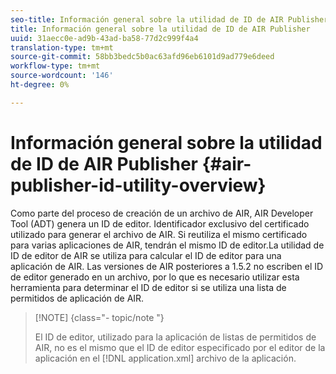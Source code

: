 ```yaml
---
seo-title: Información general sobre la utilidad de ID de AIR Publisher
title: Información general sobre la utilidad de ID de AIR Publisher
uuid: 31aecc0e-ad9b-43ad-ba58-77d2c999f4a4
translation-type: tm+mt
source-git-commit: 58bb3bedc5b0ac63afd96eb6101d9ad779e6deed
workflow-type: tm+mt
source-wordcount: '146'
ht-degree: 0%

---
```



# Información general sobre la utilidad de ID de AIR Publisher {#air-publisher-id-utility-overview}

Como parte del proceso de creación de un archivo de AIR, AIR Developer Tool (ADT) genera un ID de editor. Identificador exclusivo del certificado utilizado para generar el archivo de AIR. Si reutiliza el mismo certificado para varias aplicaciones de AIR, tendrán el mismo ID de editor.La utilidad de ID de editor de AIR se utiliza para calcular el ID de editor para una aplicación de AIR. Las versiones de AIR posteriores a 1.5.2 no escriben el ID de editor generado en un archivo, por lo que es necesario utilizar esta herramienta para determinar el ID de editor si se utiliza una lista de permitidos de aplicación de AIR.

>[!NOTE] {class=&quot;- topic/note &quot;}
>
>El ID de editor, utilizado para la aplicación de listas de permitidos de AIR, no es el mismo que el ID de editor especificado por el editor de la aplicación en el [!DNL application.xml] archivo de la aplicación.
